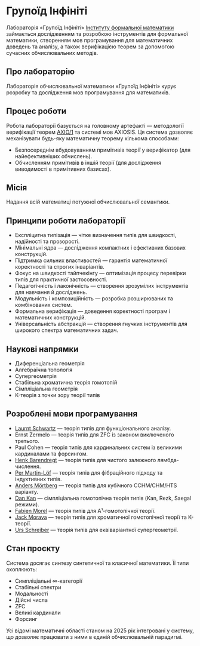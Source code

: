# Групоїд Інфініті

Лабораторія «Групоїд Інфініті» <a href="https://groupoid.space/institute/index.htm">Інституту формальної математики</a> займається дослідженням та розробкою інструментів для формальної математики,
створенням мов програмування для математичних доведень та аналізу, а також верифікацією
теорем за допомогою сучасних обчислювальних методів.

## Про лабораторію

Лабораторія обчислювальної математики «Групоїд Інфініті» курує розробку та дослідження мов програмування для математиків.

## Процес роботи

Робота лабораторії базується на головному артефакті — методології верифікації теорем <a href="https://axio.groupoid.space">AXIO/1</a> та системі мов AXIOSIS.
Ця система дозволяє механізувати будь-яку математичну теорему кількома способами:

* Безпосереднім вбудовуванням примітивів теорії у верифікатор (для найефективніших обчислень).
* Обчисленням примітивів в іншій теорії (для дослідження виводимості в примітивних базисах).

## Місія

Надання всій математиці потужної обчислювальної семантики.

## Принципи роботи лабораторії

* Експліцитна типізація — чітке визначення типів для швидкості, надійності та прозорості.
* Мінімальні ядра — дослідження компактних і ефективних базових конструкцій.
* Підтримка сильних властивостей — гарантія математичної коректності та строгих інваріантів.
* Фокус на швидкості тайпчекінгу — оптимізація процесу перевірки типів для практичної застосовності.
* Педагогічність і лаконічність — створення зрозумілих інструментів для навчання й досліджень.
* Модульність і композиційність — розробка розширюваних та комбінованих систем.
* Формальна верифікація — доведення коректності програм і математичних конструкцій.
* Універсальність абстракцій — створення гнучких інструментів для широкого спектра математичних задач.

## Наукові напрямки

* Диференціальна геометрія
* Алгебраїчна топологія
* Супергеометрія
* Стабільна хроматична теорія гомотопій
* Сімпліціальна геометрія
* K-теорія з точки зору теорії типів

## Розроблені мови програмування

* <a href="https://laurent.groupoid.space">Laurnt Schwartz</a> — теорія типів для функціонального аналізу.
* Ernst Zermelo — теорія типів для ZFC із законом виключеного третього.
* Paul Cohen — теорія типів для кардинальних систем із великими кардиналами та форсингом.
* <a href="https://henk.groupoid.space">Henk Barendregt</a> — теорія типів для чистого залежного лямбда-числення.
* <a href="https://per.groupoid.space">Per Martin-Löf</a> — теорія типів для фібраційного підходу та індуктивних типів.
* <a href="https://anders.groupoid.space">Anders Mörtberg</a> — теорія типів для кубічного CCHM/CHM/HTS варіанту.
* <a href="https://dan.groupoid.space">Dan Kan</a> — сімпліціальна гомотопічна теорія типів (Kan, Rezk, Saegal режими).
* <a href="https://fabien.groupoid.space">Fabien Morel</a> — теорія типів для A¹-гомотопічної теорії.
* <a href="https://jack.groupoid.space">Jack Morava</a> — теорія типів для хроматичної гомотопічної теорії та K-теорії.
* <a href="https://urs.groupoid.space">Urs Schreiber</a> — теорія типів для еквіваріантної супергеометрії.

## Стан проєкту

Система досягає синтезу синтетичної та класичної математики. Її типи охоплюють:

* Симпліціальні ∞-категорії
* Стабільні спектри
* Модальності
* Дійсні числа
* ZFC
* Великі кардинали
* Форсинг

Усі відомі математичні області станом на 2025 рік інтегровані у систему, що дозволяє працювати з ними в єдиній обчислювальній парадигмі.

